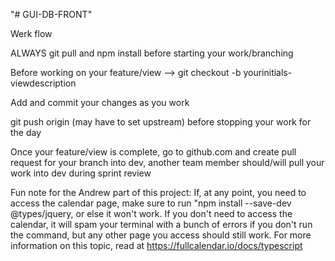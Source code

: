 "# GUI-DB-FRONT" 


Werk flow

ALWAYS git pull and npm install before starting your work/branching

Before working on your feature/view --> git checkout -b yourinitials-viewdescription

Add and commit your changes as you work 

git push origin (may have to set upstream) before stopping your work for the day

Once your feature/view is complete, go to github.com and create pull request for your branch into dev, another team member should/will pull your work into dev during sprint review

Fun note for the Andrew part of this project: If, at any point, you need to access the calendar page, make sure to run "npm install --save-dev @types/jquery, or else it won't work. If you don't need to access the calendar, it will spam your terminal with a bunch of errors if you don't run the command, but any other page you access should still work. For more information on this topic, read at https://fullcalendar.io/docs/typescript
